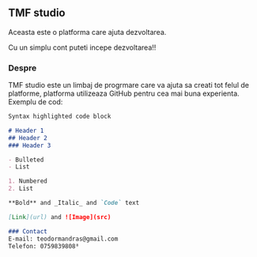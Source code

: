 ## TMF studio
Aceasta este o platforma care ajuta dezvoltarea.

Cu un simplu cont puteti incepe dezvoltarea!!
### Despre

TMF studio este un limbaj de progrmare care va ajuta sa creati tot felul de platforme, platforma utilizeaza GitHub pentru cea mai buna experienta.
Exemplu de cod:

```markdown
Syntax highlighted code block

# Header 1
## Header 2
### Header 3

- Bulleted
- List

1. Numbered
2. List

**Bold** and _Italic_ and `Code` text

[Link](url) and ![Image](src)

### Contact
E-mail: teodormandras@gmail.com
Telefon: 0759839808⁸
